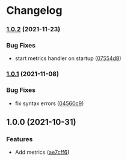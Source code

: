 # Changelog

### [1.0.2](https://www.github.com/soerenschneider/shutdown-listener/compare/v1.0.1...v1.0.2) (2021-11-23)


### Bug Fixes

* start metrics handler on startup ([07554d8](https://www.github.com/soerenschneider/shutdown-listener/commit/07554d89814c39c3b11270d1e81b5759d5ae2909))

### [1.0.1](https://www.github.com/soerenschneider/shutdown-listener/compare/v1.0.0...v1.0.1) (2021-11-08)


### Bug Fixes

* fix syntax errors ([04560c9](https://www.github.com/soerenschneider/shutdown-listener/commit/04560c95733469e7137ebf34007f523607d6fa11))

## 1.0.0 (2021-10-31)


### Features

* Add metrics ([ae7cff6](https://www.github.com/soerenschneider/shutdown-listener/commit/ae7cff6b580a3dd9dcf29debc377fac6ce78747f))
